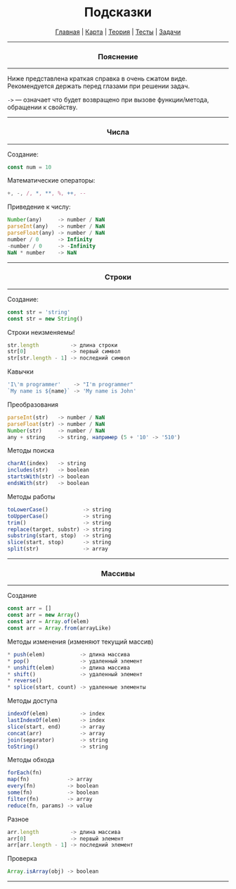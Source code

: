 <div align="center">

# Подсказки

[Главная](https://github.com/dollaween/junior-roadmap/)
|
[Карта](/roadmap/README.md)
|
[Теория](/theory/README.md)
|
[Тесты](/tests/README.md)
|
[Задачи](/tasks/README.md)

</div>

---


<div align="center">

### Пояснение

</div>

---

Ниже представлена краткая справка в очень сжатом виде. Рекомендуется держать перед глазами при решении задач.

`->` — означает что будет возвращено при вызове функции/метода, обращении к свойству.

---

<div align="center">

### Числа

</div>

---

Создание:
```js
const num = 10
```

Математические операторы:
```js
+, -, /, *, **, %, ++, --
```

Приведение к числу:
```js
Number(any)     -> number / NaN
parseInt(any)   -> number / NaN
parseFloat(any) -> number / NaN
number / 0      -> Infinity
-number / 0     -> -Infinity
NaN * number    -> NaN
```

---

<div align="center">

### Строки

</div>

---

Создание:
```js
const str = 'string'
const str = new String()
```

Строки неизменяемы!
```js
str.length          -> длина строки
str[0]              -> первый символ
str[str.length - 1] -> последний символ
```

Кавычки
```js
'I\'m programmer'    -> "I'm programmer"
`My name is ${name}` -> 'My name is John'
```

Преобразования
```js
parseInt(str)   -> number / NaN
parseFloat(str) -> number / NaN
Number(str)     -> number / NaN
any + string    -> string, например (5 + '10' -> '510')
```

Методы поиска
```js
charAt(index)   -> string
includes(str)   -> boolean
startsWith(str) -> boolean
endsWith(str)   -> boolean
```

Методы работы
```js
toLowerCase()           -> string
toUpperCase()           -> string
trim()                  -> string
replace(target, substr) -> string
substring(start, stop)  -> string
slice(start, stop)      -> string
split(str)              -> array
```

---

<div align="center">

### Массивы

</div>

---

Создание
```js
const arr = []
const arr = new Array()
const arr = Array.of(elem)
const arr = Array.from(arrayLike)
```

Методы изменения (изменяют текущий массив)
```js
* push(elem)           -> длина массива
* pop()                -> удаленный элемент
* unshift(elem)        -> длина массива
* shift()              -> удаленный элемент
* reverse()
* splice(start, count) -> удаленные элементы
```

Методы доступа
```js
indexOf(elem)          -> index
lastIndexOf(elem)      -> index
slice(start, end)      -> array
concat(arr)            -> array
join(separator)        -> string
toString()             -> string
```

Методы обхода
```js
forEach(fn)
map(fn)            -> array
every(fn)          -> boolean
some(fn)           -> boolean
filter(fn)         -> array
reduce(fn, params) -> value
```

Разное
```js
arr.length          -> длина массива
arr[0]              -> первый элемент
arr[arr.length - 1] -> последний элемент
```

Проверка
```js
Array.isArray(obj) -> boolean
```

---



